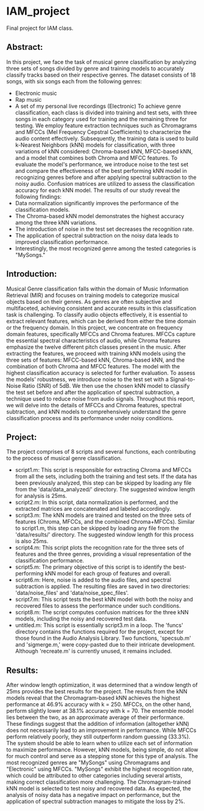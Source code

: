 # IAM_project
Final project for IAM class.
## Abstract:
In this project, we face the task of musical genre classification by analyzing three sets of songs divided by genre and training models to accurately classify tracks based on their respective genres. The dataset consists of 18 songs, with six songs each from the following genres:
- Electronic music
- Rap music
- A set of my personal live recordings (Electronic)
To achieve genre classification, each class is divided into training and test sets, with three songs in each category used for training and the remaining three for testing.
We employ feature extraction techniques such as Chromagrams and MFCCs (Mel Frequency Cepstral Coefficients) to characterize the audio content effectively.
Subsequently, the training data is used to build k-Nearest Neighbors (kNN) models for classification, with three variations of kNN considered: Chroma-based kNN, MFCC-based kNN, and a model that combines both Chroma and MFCC features.
To evaluate the model's performance, we introduce noise to the test set and compare the effectiveness of the best performing kNN model in recognizing genres before and after applying spectral subtraction to the noisy audio. Confusion matrices are utilized to assess the classification accuracy for each kNN model.
The results of our study reveal the following findings:
- Data normalization significantly improves the performance of the classification models.
- The Chroma-based kNN model demonstrates the highest accuracy among the three kNN variations.
- The introduction of noise in the test set decreases the recognition rate.
- The application of spectral subtraction on the noisy data leads to improved classification performance.
- Interestingly, the most recognized genre among the tested categories is "MySongs."
## Introduction:
Musical Genre classification falls within the domain of Music Information Retrieval (MIR) and focuses on training models to categorize musical objects based on their genres. As genres are often subjective and multifaceted, achieving consistent and accurate results in this classification task is challenging.
To classify audio objects effectively, it is essential to extract relevant features, which can be derived from either the time domain or the frequency domain.
In this project, we concentrate on frequency domain features, specifically MFCCs and Chroma features. MFCCs capture the essential spectral characteristics of audio, while Chroma features emphasize the twelve different pitch classes present in the music.
After extracting the features, we proceed with training kNN models using the three sets of features: MFCC-based kNN, Chroma-based kNN, and the combination of both Chroma and MFCC features. The model with the highest classification accuracy is selected for further evaluation.
To assess the models' robustness, we introduce noise to the test set with a Signal-to-Noise Ratio (SNR) of 5dB. We then use the chosen kNN model to classify the test set before and after the application of spectral subtraction, a technique used to reduce noise from audio signals.
Throughout this report, we will delve into the details of MFCCs and Chroma features, spectral subtraction, and kNN models to comprehensively understand the genre classification process and its performance under noisy conditions.

## Project:
The project comprises of 8 scripts and several functions, each contributing to the process of musical genre classification.
- script1.m: This script is responsible for extracting Chroma and MFCCs from all the sets, including both the training and test sets. If the data has been previously analyzed, this step can be skipped by loading any file from the 'data/data_analyzed/' directory. The suggested window length for analysis is 25ms.
- script2.m: In this script, data normalization is performed, and the extracted matrices are concatenated and labeled accordingly.
- script3.m: The kNN models are trained and tested on the three sets of features (Chroma, MFCCs, and the combined Chroma+MFCCs). Similar to script1.m, this step can be skipped by loading any file from the 'data/results/' directory. The suggested window length for this process is also 25ms.
- script4.m: This script plots the recognition rate for the three sets of features and the three genres, providing a visual representation of the classification performance.
- script5.m: The primary objective of this script is to identify the best-performing kNN model for each group of features and overall.
- script6.m: Here, noise is added to the audio files, and spectral subtraction is applied. The resulting files are saved in two directories: 'data/noise_files' and 'data/noise_spec_files'.
- script7.m: This script tests the best kNN model with both the noisy and recovered files to assess the performance under such conditions.
- script8.m: The script computes confusion matrices for the three kNN models, including the noisy and recovered test data.
- untitled.m: This script is essentially script3.m in a loop.
The 'funcs' directory contains the functions required for the project, except for those found in the Audio Analysis Library. Two functions, 'specsub.m' and 'sigmerge.m,' were copy-pasted due to their intricate development. Although 'recreate.m' is currently unused, it remains included.

## Results:
After window length optimization, it was determined that a window length of 25ms provides the best results for the project.
The results from the kNN models reveal that the Chromagram-based kNN achieves the highest performance at 46.9% accuracy with k = 250. MFCCs, on the other hand, perform slightly lower at 38.1% accuracy with k = 70. The ensemble model lies between the two, as an approximate average of their performance. These findings suggest that the addition of information (alltogether kNN) does not necessarily lead to an improvement in performance.
While MFCCs perform relatively poorly, they still outperform random guessing (33.3%). The system should be able to learn when to utilize each set of information to maximize performance. However, kNN models, being simple, do not allow for much control and serve as a stepping stone for this type of analysis.
The most recognized genres are "MySongs" using Chromagrams and "Electronic" using MFCCs. "MySongs" exhibit the highest recognition rate, which could be attributed to other categories including several artists, making correct classification more challenging.
The Chromagram-trained kNN model is selected to test noisy and recovered data. As expected, the analysis of noisy data has a negative impact on performance, but the application of spectral subtraction manages to mitigate the loss by 2%.

